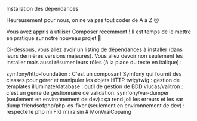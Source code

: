 Installation des dépendances

Heureusement pour nous, on ne va pas tout coder de A à Z 😥

Vous avez appris à utiliser Composer récemment ! Il est temps de le mettre en pratique sur notre nouveau projet 🥳

Ci-dessous, vous allez avoir un listing de dépendances à installer (dans leurs dernières versions majeures). Vous allez devoir non seulement les installer mais aussi résumer leurs rôles (à la place du texte en italique) :

symfony/http-foundation :  C'est un composant Symfony qui fournit des classes pour gérer et manipuler les objets HTTP
twig/twig : gestion de templates
illuminate/database : outil de gestion de BDD
vlucas/valitron : c'est un genre de gestionnaire de validation.
symfony/var-dumper (seulement en environnement de dev) : ça rend joli les erreurs et les var dump 
friendsofphp/php-cs-fixer (seulement en environnement de dev) : respecte le php mi FIG mi raisin #   M o n V r a i C o p a i n g 
 
 